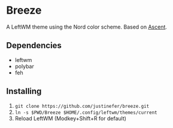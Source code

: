 # Breeze
A LeftWM theme using the Nord color scheme.
Based on [Ascent](https://gitlab.com/mWalrus/ascent).

## Dependencies
- leftwm
- polybar
- feh

## Installing
1. `git clone https://github.com/justinefer/breeze.git`
2. `ln -s $PWD/Breeze $HOME/.config/leftwm/themes/current`
3. Reload LeftWM (Modkey+Shift+R for default)
